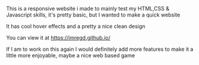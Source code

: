 This is a responsive website i made to mainly test my HTML,CSS & Javascript skills, it's pretty basic, but I wanted to make a quick website

It has cool hover effects and a pretty a nice clean design

You can view it at https://imregd.github.io/

If I am to work on this again I would definitely add more features to make it a little more enjoyable, maybe a nice web based game
